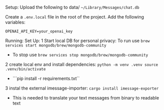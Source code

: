Setup:
Upload the following to data/ ```~/Library/Messages/chat.db```

Create a `.env.local` file in the root of the project. Add the following variables:

```
OPENAI_API_KEY=your_openai_key
```


Running:
Set Up:
1 Start local DB for personal privacy: To run use ```brew services start mongodb/brew/mongodb-community```
- To stop use ```brew services stop mongodb/brew/mongodb-community```

2 create local env and install dependencies: ```python -m venv .venv source .venv/bin/activate```
- ```pip install -r requirements.txt``

3 instal the external imessage-importer: ```cargo install imessage-exporter```
- This is needed to translate your text messages from binary to readable text
